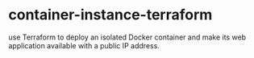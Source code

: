 # container-instance-terraform
use Terraform to deploy an isolated Docker container and make its web application available with a public IP address.
